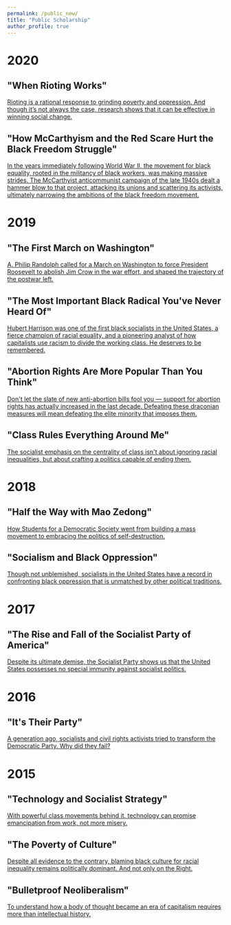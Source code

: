 ```yaml
---
permalink: /public_new/
title: "Public Scholarship"
author_profile: true
---
```


# 2020


## "When Rioting Works"

<!--- ![image](https://github.com/pmheideman/pmheideman.github.io/blob/master/images/rioting.png) --->

[Rioting is a rational response to grinding poverty and oppression. And though it’s not always the case, research shows that it can be effective in winning social change.](https://www.jacobinmag.com/2020/06/rioting-george-floyd-liberals-black-lives-matter)

## "How McCarthyism and the Red Scare Hurt the Black Freedom Struggle"

<!--- ![image](https://github.com/pmheideman/pmheideman.github.io/blob/master/images/mccarthyism.png) --->

[In the years immediately following World War II, the movement for black equality, rooted in the militancy of black workers, was making massive strides. The McCarthyist anticommunist campaign of the late 1940s dealt a hammer blow to that project, attacking its unions and scattering its activists, ultimately narrowing the ambitions of the black freedom movement.](https://www.jacobinmag.com/2020/05/mccarthyism-red-scare-civil-rights-movement)

# 2019

## "The First March on Washington"

[A. Philip Randolph called for a March on Washington to force President Roosevelt to abolish Jim Crow in the war effort, and shaped the trajectory of the postwar left.](https://www.jacobinmag.com/2019/08/the-first-march-on-washington)

## "The Most Important Black Radical You've Never Heard Of"

[Hubert Harrison was one of the first black socialists in the United States, a fierce champion of racial equality, and a pioneering analyst of how capitalists use racism to divide the working class. He deserves to be remembered.](https://www.jacobinmag.com/2019/06/black-radicalism-hubert-harrison-web-dubois-malcolm-x)

## "Abortion Rights Are More Popular Than You Think"

[Don't let the slate of new anti-abortion bills fool you — support for abortion rights has actually increased in the last decade. Defeating these draconian measures will mean defeating the elite minority that imposes them.](https://www.jacobinmag.com/2019/05/abortion-rights-polling-opinion-democracy)

## "Class Rules Everything Around Me"

[The socialist emphasis on the centrality of class isn't about ignoring racial inequalities, but about crafting a politics capable of ending them.](https://www.jacobinmag.com/2019/05/working-class-structure-oppression-capitalist-identity)

# 2018

## "Half the Way with Mao Zedong"

[How Students for a Democratic Society went from building a mass movement to embracing the politics of self-destruction.](https://www.jacobinmag.com/2018/05/half-the-way-with-mao-zedong)

## "Socialism and Black Oppression"

[Though not unblemished, socialists in the United States have a record in confronting black oppression that is unmatched by other political traditions.](https://www.jacobinmag.com/2018/04/socialism-marx-race-class-struggle-color-line)

# 2017

## "The Rise and Fall of the Socialist Party of America"

[Despite its ultimate demise, the Socialist Party shows us that the United States possesses no special immunity against socialist politics.](https://www.jacobinmag.com/2017/02/rise-and-fall-socialist-party-of-america)

# 2016

## "It's Their Party"

[A generation ago, socialists and civil rights activists tried to transform the Democratic Party. Why did they fail?](https://www.jacobinmag.com/2016/02/democratic-party-realignment-civil-rights-mcgovern-meany-rustin-sanders)

# 2015

## "Technology and Socialist Strategy"

[With powerful class movements behind it, technology can promise emancipation from work, not more misery.](https://www.jacobinmag.com/2015/04/braverman-gramsci-marx-technology)

## "The Poverty of Culture"

[Despite all evidence to the contrary, blaming black culture for racial inequality remains politically dominant. And not only on the Right.](https://www.jacobinmag.com/2014/09/the-poverty-of-culture)

## "Bulletproof Neoliberalism"

[To understand how a body of thought became an era of capitalism requires more than intellectual history.](https://www.jacobinmag.com/2014/06/bulletproof-neoliberalism)

